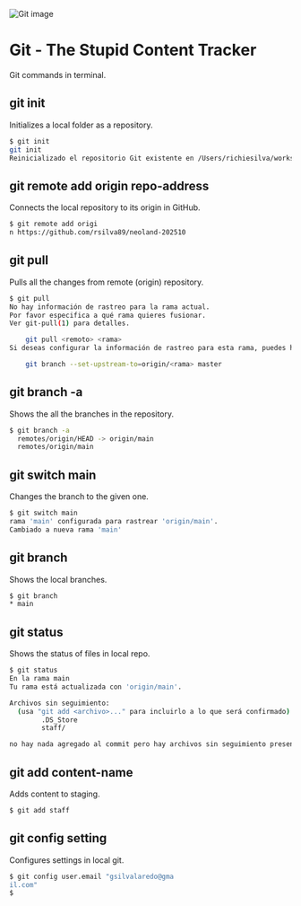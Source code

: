 ![Git image](https://upload.wikimedia.org/wikipedia/commons/thumb/e/e0/Git-logo.svg/1200px-Git-logo.svg.png)

# Git - The Stupid Content Tracker

Git commands in terminal.

## git init

Initializes a local folder as a repository.

```sh
$ git init
git init
Reinicializado el repositorio Git existente en /Users/richiesilva/workspace/neoland-202510/.git/
```

## git remote add origin repo-address

Connects the local repository to its origin in GitHub.

```sh
$ git remote add origi
n https://github.com/rsilva89/neoland-202510
```

## git pull

Pulls all the changes from remote (origin) repository.

```sh
$ git pull
No hay información de rastreo para la rama actual.
Por favor especifica a qué rama quieres fusionar.
Ver git-pull(1) para detalles.

    git pull <remoto> <rama>
Si deseas configurar la información de rastreo para esta rama, puedes hacerlo con:

    git branch --set-upstream-to=origin/<rama> master
```
## git branch -a

Shows the all the branches in the repository.

```sh
$ git branch -a
  remotes/origin/HEAD -> origin/main
  remotes/origin/main
```
## git switch main

Changes the branch to the given one.

```sh
$ git switch main
rama 'main' configurada para rastrear 'origin/main'.
Cambiado a nueva rama 'main'
```

## git branch

Shows the local branches.

```sh
$ git branch
* main
```
## git status

Shows the status of files in local repo.

```sh
$ git status
En la rama main
Tu rama está actualizada con 'origin/main'.

Archivos sin seguimiento:
  (usa "git add <archivo>..." para incluirlo a lo que será confirmado)
        .DS_Store
        staff/

no hay nada agregado al commit pero hay archivos sin seguimiento presentes (usa "git add" para hacerles seguimiento)
```

## git add content-name

Adds content to staging. 

```sh
$ git add staff
```

## git config setting

Configures settings in local git.

```sh
$ git config user.email "gsilvalaredo@gma
il.com"
$ 
